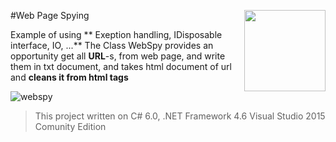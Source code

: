 #Web Page Spying   <img src="https://cloud.githubusercontent.com/assets/24522089/21962098/41a510c8-db36-11e6-95ef-eb392a0a1919.png" align="right" width="130px" height="130px" /> 

Example of using ** Exeption handling, IDisposable interface, IO, ...**
The Class WebSpy provides an opportunity get all **URL**-s, from web page, and write them in txt document, and takes html document of url and **cleans it from html tags**


![webspy](https://cloud.githubusercontent.com/assets/24522089/22523957/afe45dee-e8da-11e6-9293-8c13de4fcc69.gif)

> This project written on C# 6.0, .NET Framework 4.6 Visual Studio 2015 Comunity Edition
